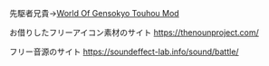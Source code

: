 先駆者兄貴→[World Of Gensokyo Touhou Mod
](https://github.com/Wheelchair2/World-Of-Gensokyo-Touhou-Mod)

お借りしたフリーアイコン素材のサイト
https://thenounproject.com/

フリー音源のサイト
https://soundeffect-lab.info/sound/battle/
